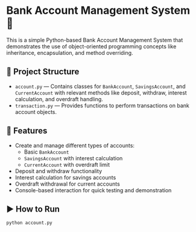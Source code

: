# Bank Account Management System 🏦

This is a simple Python-based Bank Account Management System that demonstrates the use of object-oriented programming concepts like inheritance, encapsulation, and method overriding.

## 📁 Project Structure

- `account.py` — Contains classes for `BankAccount`, `SavingsAccount`, and `CurrentAccount` with relevant methods like deposit, withdraw, interest calculation, and overdraft handling.
- `transaction.py` — Provides functions to perform transactions on bank account objects.

## 📌 Features

- Create and manage different types of accounts:
  - Basic `BankAccount`
  - `SavingsAccount` with interest calculation
  - `CurrentAccount` with overdraft limit
- Deposit and withdraw functionality
- Interest calculation for savings accounts
- Overdraft withdrawal for current accounts
- Console-based interaction for quick testing and demonstration

## ▶️ How to Run

```bash
python account.py
